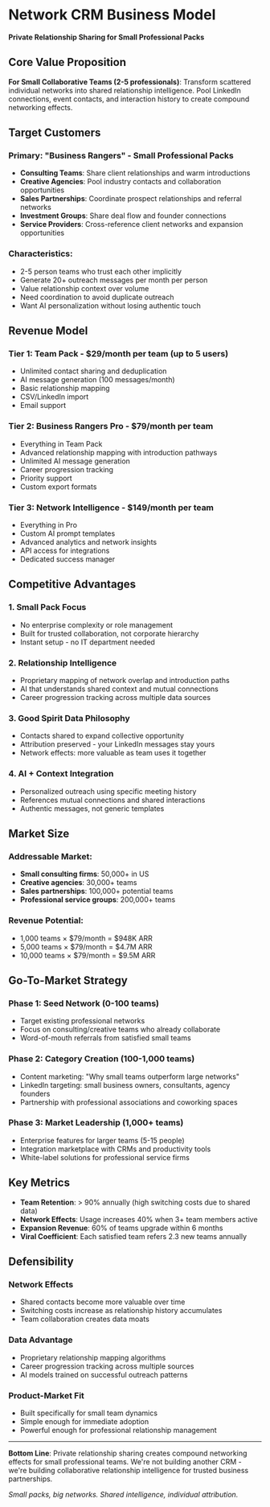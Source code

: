 # Network CRM Business Model
**Private Relationship Sharing for Small Professional Packs**

## Core Value Proposition

**For Small Collaborative Teams (2-5 professionals)**: Transform scattered individual networks into shared relationship intelligence. Pool LinkedIn connections, event contacts, and interaction history to create compound networking effects.

## Target Customers

### Primary: "Business Rangers" - Small Professional Packs
- **Consulting Teams**: Share client relationships and warm introductions
- **Creative Agencies**: Pool industry contacts and collaboration opportunities  
- **Sales Partnerships**: Coordinate prospect relationships and referral networks
- **Investment Groups**: Share deal flow and founder connections
- **Service Providers**: Cross-reference client networks and expansion opportunities

### Characteristics:
- 2-5 person teams who trust each other implicitly
- Generate 20+ outreach messages per month per person
- Value relationship context over volume
- Need coordination to avoid duplicate outreach
- Want AI personalization without losing authentic touch

## Revenue Model

### Tier 1: Team Pack - $29/month per team (up to 5 users)
- Unlimited contact sharing and deduplication
- AI message generation (100 messages/month)
- Basic relationship mapping
- CSV/LinkedIn import
- Email support

### Tier 2: Business Rangers Pro - $79/month per team  
- Everything in Team Pack
- Advanced relationship mapping with introduction pathways
- Unlimited AI message generation
- Career progression tracking
- Priority support
- Custom export formats

### Tier 3: Network Intelligence - $149/month per team
- Everything in Pro
- Custom AI prompt templates
- Advanced analytics and network insights
- API access for integrations
- Dedicated success manager

## Competitive Advantages

### 1. **Small Pack Focus**
- No enterprise complexity or role management
- Built for trusted collaboration, not corporate hierarchy
- Instant setup - no IT department needed

### 2. **Relationship Intelligence**
- Proprietary mapping of network overlap and introduction paths
- AI that understands shared context and mutual connections
- Career progression tracking across multiple data sources

### 3. **Good Spirit Data Philosophy** 
- Contacts shared to expand collective opportunity
- Attribution preserved - your LinkedIn messages stay yours
- Network effects: more valuable as team uses it together

### 4. **AI + Context Integration**
- Personalized outreach using specific meeting history
- References mutual connections and shared interactions
- Authentic messages, not generic templates

## Market Size

### Addressable Market:
- **Small consulting firms**: 50,000+ in US
- **Creative agencies**: 30,000+ teams
- **Sales partnerships**: 100,000+ potential teams
- **Professional service groups**: 200,000+ teams

### Revenue Potential:
- 1,000 teams × $79/month = $948K ARR
- 5,000 teams × $79/month = $4.7M ARR  
- 10,000 teams × $79/month = $9.5M ARR

## Go-To-Market Strategy

### Phase 1: Seed Network (0-100 teams)
- Target existing professional networks
- Focus on consulting/creative teams who already collaborate
- Word-of-mouth referrals from satisfied small teams

### Phase 2: Category Creation (100-1,000 teams)
- Content marketing: "Why small teams outperform large networks"
- LinkedIn targeting: small business owners, consultants, agency founders
- Partnership with professional associations and coworking spaces

### Phase 3: Market Leadership (1,000+ teams)
- Enterprise features for larger teams (5-15 people)
- Integration marketplace with CRMs and productivity tools
- White-label solutions for professional service firms

## Key Metrics

- **Team Retention**: > 90% annually (high switching costs due to shared data)
- **Network Effects**: Usage increases 40% when 3+ team members active
- **Expansion Revenue**: 60% of teams upgrade within 6 months
- **Viral Coefficient**: Each satisfied team refers 2.3 new teams annually

## Defensibility

### Network Effects
- Shared contacts become more valuable over time
- Switching costs increase as relationship history accumulates
- Team collaboration creates data moats

### Data Advantage  
- Proprietary relationship mapping algorithms
- Career progression tracking across multiple sources
- AI models trained on successful outreach patterns

### Product-Market Fit
- Built specifically for small team dynamics
- Simple enough for immediate adoption
- Powerful enough for professional relationship management

---

**Bottom Line**: Private relationship sharing creates compound networking effects for small professional teams. We're not building another CRM - we're building collaborative relationship intelligence for trusted business partnerships.

*Small packs, big networks. Shared intelligence, individual attribution.*